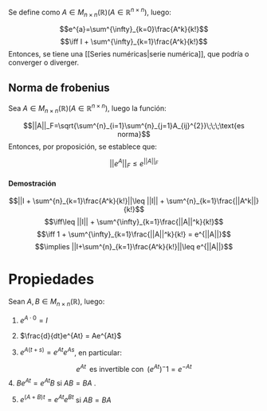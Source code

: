
Se define como $A\in M_{n\times n}(\mathbb{R})(A\in\mathbb{R}^{n\times n})$, luego: 

$$e^{a}=\sum^{\infty}_{k=0}\frac{A^k}{k!}$$ $$\iff I + \sum^{\infty}_{k=1}\frac{A^k}{k!}$$ 
Entonces, se tiene una [[Series numéricas|serie numérica]], que podría o converger o diverger. 

## Norma de frobenius 

Sea $A\in M_{n\times n}(\mathbb{R})(A\in\mathbb{R}^{n\times n})$, luego la función: 

$$||A||_F=\sqrt{\sum^{n}_{i=1}\sum^{n}_{j=1}A_{ij}^{2}}\;\;\;\text{es norma}$$ 
Entonces, por proposición, se establece que: 

$$||e^A||_F\leq e^{||A||_F}$$ 
#### Demostración 
$$||I + \sum^{n}_{k=1}\frac{A^k}{k!}||\leq ||I|| + \sum^{n}_{k=1}\frac{||A^k||}{k!}$$ $$\iff\leq ||I|| + \sum^{\infty}_{k=1}\frac{||A||^k}{k!}$$$$\iff 1 + \sum^{\infty}_{k=1}\frac{||A||^k}{k!} = e^{||A||}$$ $$\implies ||I+\sum^{n}_{k=1}\frac{A^k}{k!}||\leq e^{||A||}$$ 

# Propiedades 


Sean $A,B\in M_{n\times n}(\mathbb{R})$, luego: 

1. $e^{A·0} = I$ 

2. $\frac{d}{dt}e^{At} = Ae^{At}$ 

3. $e^{A(t+s)} = e^{At}e^{As}$, en particular: 

$$e^{At}\;\;\text{es invertible con}\;\;(e^{At})^-1 = e^{-At}$$ 
4. $Be^{At} = e^{At}B$ si $AB = BA$ .

5. $e^{(A+B)t} = e^{At}e^{Bt}$ si $AB = BA$ 

